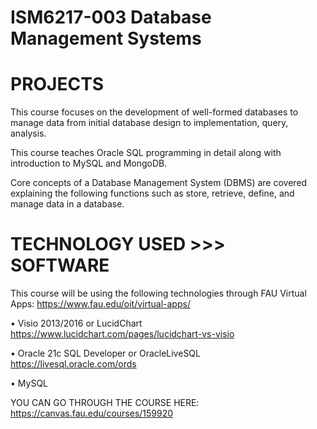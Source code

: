 

# ISM6217-003 Database Management Systems

# PROJECTS

This course focuses on the development of well-formed databases to manage data from initial database design to implementation, query, analysis. 

This course teaches Oracle SQL programming in detail along with introduction to MySQL and MongoDB. 

Core concepts of a Database Management System (DBMS) are covered explaining the following functions such as store, retrieve, define, and manage data in a database.

# TECHNOLOGY USED >>> SOFTWARE
This course will be using the following technologies through FAU Virtual Apps: https://www.fau.edu/oit/virtual-apps/

• Visio 2013/2016 or LucidChart
https://www.lucidchart.com/pages/lucidchart-vs-visio

• Oracle 21c SQL Developer or OracleLiveSQL
https://livesql.oracle.com/ords

• MySQL

YOU CAN GO THROUGH THE COURSE HERE: https://canvas.fau.edu/courses/159920

